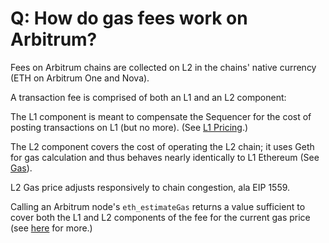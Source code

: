# Q: How do gas fees work on Arbitrum?

Fees on Arbitrum chains are collected on L2 in the chains' native currency (ETH on Arbitrum One and Nova).

A transaction fee is comprised of both an L1 and an L2 component:

The L1 component is meant to compensate the Sequencer for the cost of posting transactions on L1 (but no more). (See [L1 Pricing](../arbos/l1-pricing.md).)

The L2 component covers the cost of operating the L2 chain; it uses Geth for gas calculation and thus behaves nearly identically to L1 Ethereum (See [Gas](../arbos/gas.md)).

L2 Gas price adjusts responsively to chain congestion, ala EIP 1559.

Calling an Arbitrum node's `eth_estimateGas` returns a value sufficient to cover both the L1 and L2 components of the fee for the current gas price (see [here](https://medium.com/offchainlabs/understanding-arbitrum-2-dimensional-fees-fd1d582596c9) for more.)
